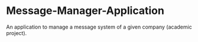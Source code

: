 # Message-Manager-Application
An application to manage a message system of a given company (academic project).
